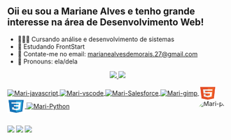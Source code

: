 ## Oii eu sou a Mariane Alves e tenho grande interesse na área de Desenvolvimento Web!
- 👩🏻‍💻 Cursando análise e desenvolvimento de sistemas
- 📝 Estudando FrontStart
- 💌 Contate-me no email: marianealvesdemorais.27@gmail.com
- 🙂 Pronouns: ela/dela
<div align="center">
  <a href="https://github.com/marialvzx"> 
  <img height="160em" src="https://github-readme-stats.vercel.app/api?username=MarianeAlves&show_icons=true&theme=radical&include_all_commits=true&count_private=true"/>
  <img height="160em" src="https://github-readme-stats.vercel.app/api/top-langs/?username=MarianeAlves&layout=compact&langs_count=7&theme=radical"/>
</div>
  <div style="display: inline_block"><br>
  <img align="center" alt="Mari-javascript" height="30" width="40" src="https://cdn.jsdelivr.net/gh/devicons/devicon/icons/javascript/javascript-plain.svg">  
  <img align="center" alt="Mari-vscode" height="30" width="40" src="https://cdn.jsdelivr.net/gh/devicons/devicon/icons/vscode/vscode-original.svg">
  <img align="center" alt="Mari-Salesforce" height="30" width="40" src="https://cdn.jsdelivr.net/gh/devicons/devicon/icons/salesforce/salesforce-original.svg"">
  <img align="center" alt="Mari-gimp" height="30" width="40" src="https://cdn.jsdelivr.net/gh/devicons/devicon/icons/gimp/gimp-original-wordmark.svg">
  <img align="center" alt="Rafa-HTML" height="30" width="40" src="https://raw.githubusercontent.com/devicons/devicon/master/icons/html5/html5-original.svg">
  <img align="center" alt="Rafa-CSS" height="30" width="40" src="https://raw.githubusercontent.com/devicons/devicon/master/icons/css3/css3-original.svg">
  <img align="center" alt="Mari-Python" height="30" width="40" src="https://cdn.jsdelivr.net/gh/devicons/devicon/icons/python/python-plain.svg">
  <img align="right" alt="Mari-pic" height="150" style="border-radius:50px;"
  <img src="https://user-images.githubusercontent.com/97918088/149851612-0aba9b0e-af7c-4f04-84cb-0359c5f8e2a7.jpeg"/>
  </div>                                                                                                                                       

##
<div>                                                                                                                  
  <a href="https://www.instagram.com/marialvzx/" target="_blank"><img src="https://img.shields.io/badge/-Instagram-%23E4405F?style=for-the-badge&logo=instagram&logoColor=white" target="_blank"></a>
 <a href="https://discord.com/channels/772619689305178153/772619689305178156" target="_blank"><img src="https://img.shields.io/badge/Discord-7289DA?style=for-the-badge&logo=discord&logoColor=white" target="_blank"></a> 
  <a href="https://www.linkedin.com/in/marianealvesdemorais/" target="_blank"><img src="https://img.shields.io/badge/-LinkedIn-%230077B5?style=for-the-badge&logo=linkedin&logoColor=white" target="_blank"></a>  
</div> 
